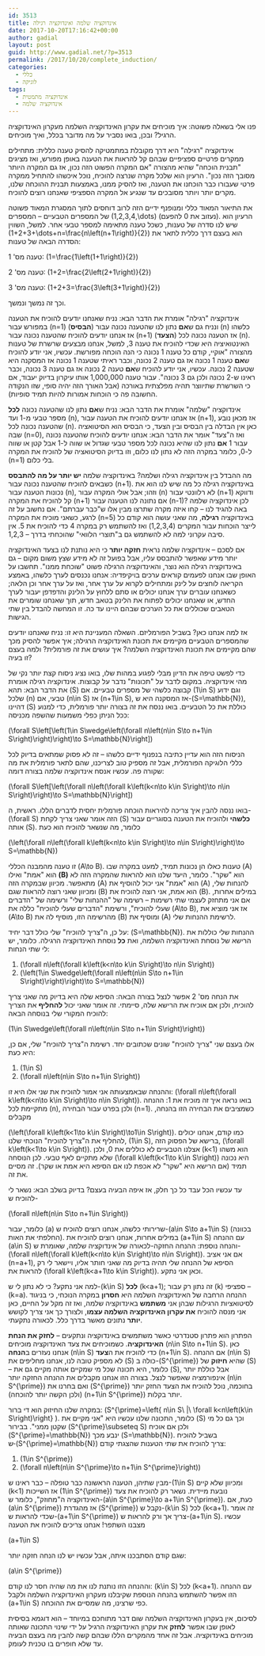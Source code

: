 ```yaml
---
id: 3513
title: אינדוקציה שלמה ואינדוקציה רגילה
date: 2017-10-20T17:16:42+00:00
author: gadial
layout: post
guid: http://www.gadial.net/?p=3513
permalink: /2017/10/20/complete_induction/
categories:
  - כללי
  - לוגיקה
tags:
  - אינדוקציה מתמטית
  - אינדוקציה שלמה
---
```

פנו אלי בשאלה פשוטה: איך מוכיחים את עקרון האינדוקציה השלמה מעקרון האינדוקציה הרגיל? ובכן, בואו נסביר על מה מדובר בכלל, ואיך מוכיחים.

אינדוקציה "רגילה" היא דרך מקובלת במתמטיקה להסיק טענה כללית: מתחילים ממקרים פרטיים ספציפיים שבהם קל להראות את הטענה באופן מפורש, ואז מציגים "תבנית הוכחה" שהיא מהצורה "אם המקרה הפשוט הזה נכון, אז גם המקרה היותר מסובך הזה נכון". הרעיון הוא שלכל מקרה שנרצה להוכיח, נוכל איכשהו להתחיל ממקרה פרטי שעבורו כבר הוכחנו את הטענה, ואז להסיק ממנו, באמצעות תבנית ההוכחה שלנו, מקרים יותר ויותר מסובכים עד שנגיע אל המקרה הספציפי שאנחנו רוצים להוכיח.

את התיאור המאוד כללי ומנופנף ידיים הזה לרוב דוחסים לתוך המסגרת המאוד פשוטה של המספרים הטבעיים &#8211; המספרים \(1,2,3,4,\dots\) (נעזוב את 0 להפעם). הרעיון הוא שיש לנו סדרה של טענות, כשכל טענה מתאימה למספר טבעי אחר. למשל, השווין \(1+2+3+\dots+n=\frac{n\left(n+1\right)}{2}\) הוא בעצם דרך כללית לתאר את הסדרה הבאה של טענות:

טענה מס' 1: \(1=\frac{1\left(1+1\right)}{2}\)

טענה מס' 2: \(1+2=\frac{2\left(2+1\right)}{2}\)

טענה מס' 3: \(1+2+3=\frac{3\left(3+1\right)}{2}\)

וכך זה נמשך ונמשך.

אינדוקציה "רגילה" אומרת את הדבר הבא: נניח שאנחנו יודעים להוכיח את הטענה במפורש עבור \(n=1\) (**הבסיס**) ונניח גם ש**אם** נתון לנו שהטענה נכונה עבור \(n\) כלשהו אז אנחנו יודעים להוכיח שהטענה נכונה עבור \(n+1\) (**הצעד**) אז הטענה נכונה לכל \(n\). האינטואיציה היא שכדי להוכיח את טענה 3, למשל, אנחנו מבצעים שרשרת של טענות מהצורה "אוקיי, קודם כל טענה 1 נכונה כי הנה הוכחה מפורשת. עכשיו, אני יודע להוכיח ש**אם** טענה 1 נכונה אז גם טענה 2 נכונה, וכבר ראיתי שטענה 1 נכונה אז המסקנה היא שטענה 2 נכונה. עכשיו, אני יודע להוכיח ש**אם** טענה 2 נכונה אז גם טענה 3 נכונה, וכבר ראינו ש-2 נכונה ולכן גם 3 נכונה". עבור טענה 1,000,000 אותו עיקרון בדיוק יעבוד, אם כי השרשרת שתיווצר תהיה מפלצתית באורכה (אבל האורך הזה יהיה סופי, שזו הנקודה החשובה פה כי הוכחות אמורות להיות תמיד סופיות).

אינדוקציה "שלמה" אומרת את הדבר הבא: נניח ש**אם** נתון לנו שהטענה נכונה **לכל** מספר טבעי מ-1 ועד \(n\), אז אנחנו יודעים להוכיח את הטענה עבור \(n+1\), אז מכאן נובע שהטענה נכונה לכל \(n\). כאן אין הבדלה בין הבסיס ובין הצעד, כי הבסיס הוא הסיטואציה שבה \(n=0\), ואז ה"צעד" אומר את הדבר הבא: אנחנו יודעים להוכיח שהטענה נכונה עבור 1 **אם** נתון לנו שהיא נכונה לכל מספר טבעי שגדול או שווה ל-1 אבל קטן או שווה ל-0, כלומר במקרה הזה לא נתון לנו כלום, וזו בדיוק הסיטואציה של להוכיח את המקרה \(n=1\) בלי כלום.

מה ההבדל בין אינדוקציה רגילה ושלמה? באינדוקציה שלמה **יש יותר על מה להתבסס** כשבאים להוכיח שהטענה נכונה עבור \(n+1\). באינדוקציה רגילה כל מה שיש לנו הוא את נכונות הטענה עבור \(n\), וזהו; אבל אולי המקרה עבור \(n\) לא רלוונטי עבור \(n+1\) ודווקא קל להוכיח את המקרה \(n+1\) אם נתונה לנו הטענה עבור \(n-1\)? לכן אינדוקציה שלמה באה להגיד לנו &#8211; קחו איזה מקרה שתרצו מבין אלו ש"כבר עברתם". אם נחשוב על זה לרגע, כשאני מוכיח את המקרה \(n=5\) באינדוקציה **רגילה**, מה שאני עושה הוא קודם כל לייצר הוכחות עבור המקרים \(1,2,3,4\) ואז להשתמש רק במקרה 4 כדי להוכיח את 5. אין סיבה עקרוני למה לא להשתמש גם ב"תוצרי הלוואי" שהוכחתי בדרך &#8211; 1,2,3.

אם לסכם &#8211; אינדוקציה שלמה נראית **חזקה יותר** כי היא נותנת לנו בצעד האינדוקציה יותר מידע שאפשר להתבסס עליו, אבל בפועל זה לא מידע שצץ משום מקום &#8211; גם באינדוקציה רגילה הוא נוצר, והאינדוקציה הרגילה פשוט "שוכחת ממנו". תחשבו על האופן שבו אנחנו לפעמים קוראים ערכים בויקיפדיה: אנחנו נכנסים לערך כלשהו, באמצע הקריאה לוחצים על לינק ומתחילים לקרוא על ערך אחר, ואז על ערך אחר וכן הלאה; כשאנחנו עוברים ערך אנחנו יכולים או סתם ללחוץ על הלינק והדפדפן יעבור לערך החדש, או שאנחנו יכולים לפתוח את הלינק בטאב חדש, תוך שאנחנו שומרים את הטאבים שכוללים את כל הערכים שבהם היינו עד כה. זו המחשה להבדל בין שתי הגישות.

אז למה אנחנו כאן? בשביל הפורמליזם. השאלה המעניינת היא זו: נניח שאנחנו יודעים שהמספרים הטבעיים מקיימים את תכונת האינדוקציה הרגילה; איך אפשר להסיק מכך שהם מקיימים את תכונת האינדוקציה השלמה? איך עושים את זה פורמלית? ולמה בעצם זו בעיה?

כדי לפשט טיפה את הדיון מבלי לפגוע במהות שלו, בואו נציג ניסוח קצת יותר נקי של מהי אינדוקציה. במקום לדבר על "תכונות" נדבר על קבוצות. אינדוקציה רגילה אומרת את הדבר הבא: תהא \(S\) קבוצה כלשהי של מספרים טבעיים. אם \(1\in S\) וגם ידוע שלכל \(n\) טבעי, אם \(n\in S\) אז \(n+1\in S\), אז המסקנה היא ש-\(S=\mathbb{N}\), דהיינו \(S\) כוללת את כל הטבעיים. בואו ננסח את זה בצורה יותר פורמלית, כדי למנוע ככל הניתן כפלי משמעות שהשפה מכניסה:

\(\forall S\left[\left(1\in S\wedge\left(\forall n\left(n\in S\to n+1\in S\right)\right)\right)\to S=\mathbb{N}\right]\)

הניסוח הזה הוא עדיין כתיבה בנפנוף ידיים כלשהו &#8211; זה לא פסוק שמתאים בדיוק לכל כללי הלוגיקה הפורמלית, אבל זה מספיק טוב לצריכנו, שהם לתאר פורמלית את מה שקורה פה. עכשיו אנסח אינדוקציה שלמה בצורה דומה:

\(\forall S\left[\left(\forall n\left(\forall k\left(k<n\to k\in S\right)\to n\in S\right)\right)\to S=\mathbb{N}\right]\)

בואו ננסה להבין איך צריכה להיראות הוכחה פורמלית יחסית לדברים הללו. ראשית, ה-\(\forall S\) הזה אומר שאני צריך לקחת \(S\) **כלשהי** ולהוכיח את הטענה בסוגריים עבור אותה \(S\). כלומר, מה שנשאר להוכיח הוא כעת

\(\left(\forall n\left(\forall k\left(k<n\to k\in S\right)\to n\in S\right)\right)\to S=\mathbb{N}\)

זו טענה מהמבנה הכללי \(A\to B\). טענות כאלו הן נכונות תמיד, למעט במקרה שבו \(A\) הוא "אמת" ואילו **\(B\)** הוא "שקר". כלומר, היעד שלנו הוא להראות שהמקרה הזה לא מתאפשר. מכיוון שבמקרה הזה \(A\) הוא "אמת" אני יכול להוסיף את \(A\) להנחות שלי, ומכיוון שאני רוצה להראות שגם \(B\) הוא אמת, אני רוצה להוכיח את \(B\). במילים אחרות, אם אני מתחזק לעצמי שתי רשימות &#8211; רשימה של "ההנחות שלי" ורשימה של "הדברים שעלי להוכיח", ורשימת "הדברים שעלי להוכיח" כללה את \(A\to B\), אז אני מוציא את \(A\to B\) מהרשימה הזו, מוסיף לה את \(B\) ומוסיף את \(A\) לרשימת ההנחות שלי.

על כן, ה"צריך להוכיח" שלי כולל דבר יחיד: \(S=\mathbb{N}\). ההנחות שלי כוללות את הרישא של נוסחת האינדוקציה השלמה, ואת **כל** נוסחת האינדוקציה הרגילה. כלומר, יש לי שתי הנחות:

  1. \(\forall n\left(\forall k\left(k<n\to k\in S\right)\to n\in S\right)\)
  2. \(\left(1\in S\wedge\left(\forall n\left(n\in S\to n+1\in S\right)\right)\right)\to S=\mathbb{N}\)

את הנחה מס' 2 אפשר לנצל בצורה הבאה: הסיפא שלה היא בדיוק מה שאני צריך להוכיח, ולכן אם אוכיח את הרישא שלה, סיימתי. זה אומר שאני יכול **להחליף** את הצריך להוכיח המקורי שלי בנוסחה הבאה:

\(1\in S\wedge\left(\forall n\left(n\in S\to n+1\in S\right)\right)\)

אלו בעצם שני "צריך להוכיח" שונים שכתובים יחד. רשימת ה"צריך להוכיח" שלי, אם כן, היא כעת:

  1. \(1\in S\)
  2. \(\forall n\left(n\in S\to n+1\in S\right)\)

וההנחה שבאמצעותה אני אמור להוכיח את שני אלו היא זו: \(\forall n\left(\forall k\left(k<n\to k\in S\right)\to n\in S\right)\). בואו נראה איך זה מוכיח את 1: ההנחה מתקיימת לכל \(n\), ולכן בפרט עבור הבחירה \(n=1\). כשמציבים את הבחירה הזו בהנחה, מקבלים

\(\left(\forall k\left(k<1\to k\in S\right)\to1\in S\right)\). כמו קודם, אנחנו יכולים להחליף את ה"צריך להוכיח" הנוכחי שלנו, \(1\in S\), ברישא של הפסוק הזה, \(\forall k\left(k<1\to k\in S\right)\). אצלנו הטבעיים לא כוללים את 0, ולכן \(k<1\) הוא משהו שלא מתקיים לאף טבעי. לכן הנוסחה \(\forall k\left(k<1\to k\in S\right)\) היא נכונה תמיד (אם הרישא היא "שקר" לא אכפת לנו אם הסיפא היא אמת או שקר). זה מסיים את זה.

עד עכשיו הכל עבד כל כך חלק, אז איפה הבעיה בעצם? בדיוק בשלב הבא: נשאר לי להוכיח ש-

\(\forall n\left(n\in S\to n+1\in S\right)\)

כלומר, עבור \(a\) שרירותי כלשהו, אנחנו רוצים להוכיח ש-\(a\in S\to a+1\in S\) (בכוונה החלפתי את האות). במילים אחרות, אנחנו רוצים להוכיח את \(a+1\in S\) עם ההנחה \(a\in S\) והנחה נוספת: ההנחה החזקה-לכאורה של אינדוקציה שלמה, שאומרת ש- \(\forall n\left(\forall k\left(k<n\to k\in S\right)\to n\in S\right)\). אם אני אציב \(n=a+1\), הסיפא של ההנחה שלי תהיה בדיוק מה שאני חותר אליו, ויישאר לי רק להראות את \(\forall k\left(k<a+1\to k\in S\right)\). וכאן אני נתקע.

למה אני נתקע? כי לא נתון לי ש-\(k\in S\) **לכל** \(k<a+1\); זה נתון רק עבור \(k\) ספציפי &#8211; \(k=a\). ההנחה הרחבה של האינדוקציה השלמה היא **חסרון** במקרה הנוכחי, כי בניגוד לסיטואציות הרגילות שבהן אני **משתמש** באינדוקציה שלמה, ואז זה מקל על החיים, כאן אני מנסה להוכיח **את עקרון האינדוקציה השלמה עצמו**, ולצורך כך אני צריך לקושש **יותר** נתונים מאשר בדרך כלל. לכאורה נתקעתי.

הפתרון הוא פתרון סטנדרטי כאשר משתמשים באינדוקציה ונתקעים &#8211; **לחזק את הנחת האינדוקציה**. כשמוכיחים את צעד האינדוקציה מוכיחים \(n\in S\to n+1\in S\). כאן אנחנו נעזרים ב**הנחה** \(n\in S\) כדי להוכיח את ה**צעד** \(n+1\in S\). אם ההנחה \(n\in S\) לא מספיק טובה לנו, אנחנו מחליפים את \(S\) כולה ב-\(S^{\prime}\) שהיא **חיזוק** של \(S\) &#8211; כלומר, היא תכונה שכל מי שמקיים אותה מקיים גם את \(S\), אבל כוללת יותר אינפורמציה שאפשר לנצל. בצורה הזו אנחנו מקבלים את ההנחה החזקה יותר \(n\in S^{\prime}\) ואם בחרנו את \(S^{\prime}\) בחוכמה, נוכל להוכיח את הצעד החזק יותר (ולכן הקשה יותר להוכחה) \(n+1\in S^{\prime}\) יותר בקלות.

במקרה שלנו החיזוק הוא די ברור: \(S^{\prime}=\left\{ n\in S\ |\ \forall k<n\left(k\in S\right)\right\} \). כלומר, התכונה שלנו עכשיו היא "אני מקיים את \(S\) וכך גם כל מי שקטן ממני". בבירור \(S^{\prime}\subseteq S\) ולכן אם אוכיח \(S^{\prime}=\mathbb{N}\) ינבע מכך \(S=\mathbb{N}\). בשביל להוכיח ש-ּ\(S^{\prime}=\mathbb{N}\) צריך להוכיח את שתי הטענות שהצגתי קודם:

  1. \(1\in S^{\prime}\)
  2. \(\forall n\left(n\in S^{\prime}\to n+1\in S^{\prime}\right)\)

מבין שתיהן, הטענה הראשונה כבר טופלה &#8211; כבר ראינו ש-\(1\in S\) ומכיוון שלא קיים \(k<1\) אז השייכות \(1\in S^{\prime}\) נובעת מיידית. נשאר רק להוכיח את צעד האינדוקציה ה"מחוזק", כלומר ש-\(a\in S^{\prime}\to a+1\in S^{\prime}\). כעת, אם \(a\in S^{\prime}\) אז מהגדרת \(S^{\prime}\) נקבל ש-\(k\in S\) לכל \(k<a+1\). זה אומר שכדי להראות ש-\(a+1\in S^{\prime}\) צריך אך ורק להראות ש-\(a+1\in S\). עכשיו מצבנו השתפר! אנחנו צריכים להוכיח את הטענה

\(a+1\in S\)

שגם קודם הסתבכנו איתה, אבל עכשיו יש לנו הנחה חזקה יותר:

\(a\in S^{\prime}\)

וההנחה הזו נותנת לנו את מה שהיה חסר לנו קודם: \(k\in S\) לכל \(k<a+1\). עם ההנחה הזו אפשר להשתמש בהנחה הנוספת שקיבלנו מעקרון האינדוקציה השלמה ולקבל \(a+1\in S\) כפי שרצינו, מה שמסיים את ההוכחה.

לסיכום, אין בעקרון האינדוקציה השלמה שום דבר מתוחכם במיוחד &#8211; הוא דוגמא בסיסית לאופן שבו אפשר **לחזק** את עקרון האינדוקציה הרגיל על ידי שינוי התכונה שאותה מוכיחים באינדוקציה. אבל זה אחד מהמקרים הללו שבהם קשה להבין מה בעצם הבעיה עד שלא חופרים בו טכנית לעומק.